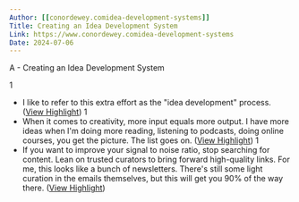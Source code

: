 ```yaml
---
Author: [[conordewey.comidea-development-systems]]
Title: Creating an Idea Development System
Link: https://www.conordewey.comidea-development-systems
Date: 2024-07-06
---
```

A - Creating an Idea Development System

1
- I like to refer to this extra effort as the "idea development" process. ([View Highlight](https://instapaper.com/read/1506858886/19689943))
1
- When it comes to creativity, more input equals more output. I have more ideas when I'm doing more reading, listening to podcasts, doing online courses, you get the picture. The list goes on. ([View Highlight](https://instapaper.com/read/1506858886/19689948))
1
- If you want to improve your signal to noise ratio, stop searching for content. Lean on trusted curators to bring forward high-quality links. For me, this looks like a bunch of newsletters. There's still some light curation in the emails themselves, but this will get you 90% of the way there. ([View Highlight](https://instapaper.com/read/1506858886/19689952))
